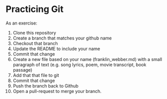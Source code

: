 # Practicing Git

As an exercise:

1. Clone this repository
2. Create a branch that matches your github name
3. Checkout that branch
4. Update the README to include your name
5. Commit that change
6. Create a new file based on your name (franklin_webber.md) with a small paragraph of text (e.g. song lyrics, poem, movie transcript, book passage)
7. Add that that file to git
8. Commit that change
9. Push the branch back to Github
10. Open a pull-request to merge your branch.